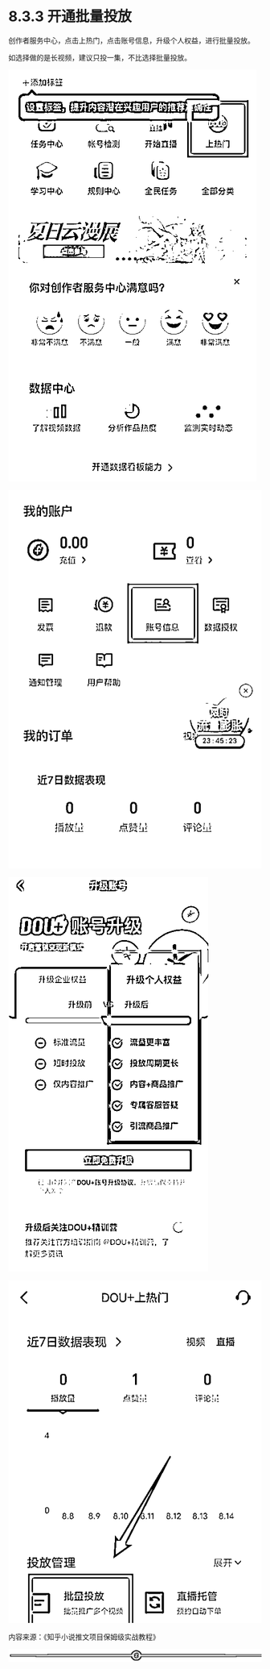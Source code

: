 # 8.3.3 开通批量投放

创作者服务中心，点击上热门，点击账号信息，升级个人权益，进行批量投放。

如选择做的是长视频，建议只投一集，不比选择批量投放。

![](img/d1c40fe296e58a357b6c295f97d80619.png)

![](img/8a18db74ed0fec25c0db769c3b2a5e64.png)

![](img/d3546870db088b7779cd2e8542d183a8.png)

![](img/b925c09af99defd4a398eb7c11b91838.png)

内容来源：《知乎小说推文项目保姆级实战教程》

![](img/8cd4882c394e0a215918dd25d4aa188b.png)